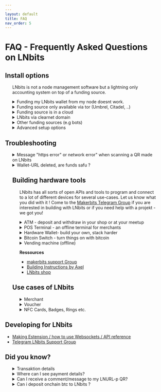 ```yaml
---
---
layout: default
title: FAQ
nav_order: 5
---
```




FAQ - Frequently Asked Questions on LNbits
==========================================

<h2>Install options</h2>
<ui><ul>
    <p>LNbits is not a node management software but a lightning only accounting system on top of a funding source.</p>
  
<details><summary>Funding my LNbits wallet from my node doesnt work.</summary>
<p>You will need to edit the lnd.conf file for this. The parameter to be included are <i>allow-circular-route=1 </i> respectively <i>allow_self_payment=1</i>. 
 </p>
 </details>
  
<details><summary>Funding source only available via tor (Umbrel, Citadel, ..)</summary>
    <ul><p>
        </p></ul>
    </details>
    
<details><summary>Funding source is in a cloud</summary>
    <ul><p>Voltage: lnd.conf cannot be edited atm
        </p></ul>
    </details>
    
<details><summary>LNbits via clearnet domain</summary>
    <ul><p>trezor hannes
        </p></ul>
</details>
    
<details><summary>Other funding sources (e.g bots)</summary>
    <ul>
 <p>The <a href="http://docs.lnbits.org/guide/wallets.html">new LNbits manual</a> shows you which sources you can use and how to configure each here</a>
        </p></ul>
</details>
    
<details><summary>Advanced setup options</summary>
    <ul><p>
      <details><summary>Can I prevent others from generating wallets on my node?</summary>
 <p>When you run your LNbits in clearnet basically everyone can generate a wallet on it. Since the funds of your node are bound to these wallets you might want to prevent that. There are two ways to do so
 <li>configure the allowed users / extensions <a href="https://github.com/lnbits/lnbits/blob/main/.env.example">in the .env file</a>
 <li>configure the allowed users / extensions <a href="https://github.com/lnbits/lnbits/tree/main/lnbits/extensions/usermanager">via the Usermanager-Extension</a>. You can find <a href="http://docs.lnbits.org/guide/admin_ui.html">more info about the superuser and the admin extension here</a>
 Please not that all entries in the .env file will not be the taken into account anylonger after you activated the admin extension.
 </p>
 </details>
  </ul>
    </p></ul>
</details>
</ui>



<h2>Troubleshooting</h2>
<ui><ul>
  <details><summary>Message "https error" or network error" when scanning a QR made on LNbits</summary><ui>
<p>Bad news, this is a routing error that might have quite a lot of reasons. Lets try a few of the most possible problems and their solutions. </p>
  <p>A - LNbits is running behind Tor only, you can't open it on a public domain like lnbits.yourdomain.com</p>

    <li>Open your LNbits LNURL page using the .onion URI, so the QR is generated using an accessible .onion URI. Do not generate that QR from a .local URI, because it will not be visible over internet, only in your LAN.</li>
    <li>Open your LN wallet app that you use to scan that QR, using Tor connection. Otherwise your app cannot read that .onion URI. If the app it doesn't have integrated Tor, you can use Orbot (Android).</li>
  </ui>
  <p>B - If you run your LNbits over Tor and want to offer public LN services, you should consider to move it to a clearnet (domain/IP) access, with https SSL certificate.</p>
  <ul>
    <li>The easiest way (2 min setup) is to use Caddy. Just follow the instructions from <a href="https://docs.lnbits.org/guide/installation.html#reverse-proxy-with-automatic-https-using-caddy">here</a> and your LNbits will be accesible through clearnet https.
        You must have a domain and be able to configure in your DNS records a subdomain for your LNbits instance (eg. lnbits.mydomain.com).
        Also you need access to your internet router to open the port 443 and forward it your LNbits IP machine in your LAN.</li>
    <li>You can also use apache option, explained in the <a href="https://docs.lnbits.org/guide/installation.html#running-behind-an-apache2-reverse-proxy-over-https">LNbits installation manual</a>.</li>
    <li>If you LNbits run in a bundle node (Umbrel, Citadel, myNode, Embassy, Raspiblitz etc), you can follow <a href="https://github.com/TrezorHannes/vps-lnbits">this extensive guide</a> with many options to make your Tor only LNbits into a clearnet LNbits.
    </ui> </details>

  <details><summary>Wallet-URL deleted, are funds safu ?</summary>
    <ul>
      <p>
       <details><summary>Wallet on demo server legend.lnbits</summary><p>Always save a copy of your wallet-URL, Export2phone-QR or LNDhub for your own wallets in a safe place. LNbits CANNOT help you to recover them when lost.
      </details>     
      </p>
     
      <p>
      <details><summary>Wallet on your own funding source/node</summary><p>Always save a copy of your wallet-URL, Export2phone-QR or LNDhub for your own wallets in a safe place. You can find all LNbits wallet-IDs in your LNbits database. 
         </ul>
      </details> 
    </p></ul>
    
  </details>
 
 
 

<h2>Building hardware tools</h2>
<ul>
  <p>LNbits has all sorts of open APIs and tools to program and connect to a lot of different devices for several use-cases. Let us know what you did with it ! Come to the <a href="https://t.me/makerbits">Makerbits Telegram Group</a> if you are interested in building with LNbits or if you need help with a projekt - we got you! </p>

 
 <details><summary>ATM - deposit and withdraw in your shop or at your meetup</summary>
    <ul><p>
        </p></ul>
</details>
  
<details><summary>POS Terminal - an offline terminal for merchants</summary>
    <ul><p>
        </p></ul>
    </details>
    
<details><summary>Hardware Wallet- build your own, stack harder</summary>
    <ul><p>
        </p></ul>
</details>
    
<details><summary>Bitcoin Switch - turn things on with bitcoin</summary>
    <ul><p>Candy dispenser, vending machines (online), grabbing machines, jukeboxes, bandits and <a href="https://github.com/cryptoteun/awesome-lnbits">all sorts of other things have already been build with LNbits´ tools</a>. 
        </p></ul>
</details>
    
<details><summary>Vending machine (offline)</summary>
    <ul><p>
        </p></ul>
    </details>

  <p><b>Ressources</b><ul>
  <li><a href="https://t.me/makerbits'">makerbits support Group</a></li>
  <li><a href="ereignishorizont.xyz/">Building Instructions by Axel</a></li>
  <li><a href="https://shop.lnbits.com/">LNbits shop</a></li>
  </ul></ul><p>



<h2>Use cases of LNbits</h2>
<ui><ul>
<details><summary>Merchant</summary>
    <ul><p>
        </p></ul>
</details>

<details><summary>Voucher</summary>
    <ul><p>
        </p></ul>
</details>
</ui>

<details><summary>NFC Cards, Badges, Rings etc.</summary>
    <ul><p>
      <details><summary>Printed voucher links or tippingcards</summary>
<p>To write cards you will need LNbits to be available in clearnet. Please consider running your own LNbits instance for this.</p>
 <ul>
LNURLw are strings that represent a faucet-link to a wallet. By scanning it, everyone will be able to withdraw sats from it. A LNURLw can be either a QR that leads to a static link or to one that responds with new invoices every time it is scanned (click "no assmilking"). You can create these QR by adding the LNURLw extension and generate the vouchertype you need. <ul>
    <li>Voucher can as well be printed directly from LNbits. After you created it, click the "eye" next to the link. By pressing the printer-button you print the plain QR but you could as well integrate it into a nice tippincard or voucher template by choosing "Advanced voucher" -> "Use custom voucher design". We collected some designs as well as templates to make your own ones under <href="https://youtu.be/c5EV9UNgVqk">this LNbits voucher video-guide.</a>. You will be able to create and print as much voucher as you like with it. Happy orangepilling!</li>
  <li>  Note that your LNbits needs to be reachable in clearnet to offer vouchers to others. </li>
  </details>
  
  <details><summary>Creating a NFC card for a wallet</summary>
 <p>To write cards you will need LNbits to be available in clearnet. Please consider running your own LNbits instance for this.</p>
    <li>On top to just printing voucher for your wallet you can also <a href="https://youtu.be/CQz1ILcK0PY">write these LNURLw to a simple NFC card fromon NTAG216</a> by not clicking the printer but the NFC symbol on android/chrome and tapping your card against the device. This will enable the cardholder to directly spend those sats at a tpos, pos or wallet-app another one uses that can handle lightning payments via NFC. </li>
    <li>If you run an event and want to hand out bigger amounts of cards with simple voucher links on consider this <a hrel="nfc-brrr.com/">NFC-brrr batch tool</a> as well as using NTAG424 cards, so that your customers can rewrite them later with an own wallet and the boltcard service (see ff)</li>
<li>For bigger amounts the Boltcard-Extension should be used. It will generate a link that sends a new invoice every time it is used for payments and keeps track too if the allowed card-ID is redeeming funds. Hence the setup of Boltcards is a bit safer but it needs some additional tools. You can find <a href="https://plebtag.com/write-tags/">further infos on creating or updating boltcards here</a>.
  </details>
        </p></ul>

      <p><b>Ressources</b><ul>
<li><a href="https://www.plebtag.com">PlebTag, infos, Lasercards, Badges</a></li>
<li><a href="https://www.boltcard.org">Coincorner Boltcard</a></li>
<li><a href="https://www.lasereyes.cards">Lasercards</a></li>
<li><a href="https://www.bitcoin-ring.com">Bitcoin Ring</a></li>
<li><a href="https://github.com/taxmeifyoucan/HCPP2021-Badge">Badge</a></li>
      </ul></ul><p>
  </details></ul>
</ui>


    
<h2>Developing for LNbits</h2>
<ui><ul>
<li><a href="http://docs.lnbits.org/devs/development.html">Making Estension / how to use Websockets / API reference</a></li>
  <li><a href="https://t.me/lnbits">Telegram LNbits Support Group</a></li></ul>
</ui>



<h2>Did you know?</h2>
<ui><ul>
<details><summary>Transaktion details</summary>
    <ul><p>
        </p></ul>
  </details>
</ui>

<details><summary>Where can I see payment details?</summary>
<p>
When you receive a payment in Lnbits, the transaction log will display only a resumed type of the transaction. Like this:

![lnbits-tx-log.png](https://i.postimg.cc/gk2FMFG9/lnbits-tx-log.png)

As you can see on the left side, there's a little green arrow for receiveing or red arrow for sending.
If you click on that arrow, will popup a screen with more details about the transaction, including the message and the name attached to the payment.
</p>
<p>
If the sender's LN wallet support <a href="https://github.com/lnurl/luds">LUD-18</a> (nameDesc) will also insert an alias/pseudonym preceeding the comment. This is optional and only if the sender want to send that name. It can be any name and not related to real names.
</p>

![lnbits-tx-details.png](https://i.postimg.cc/yYnvyK4w/lnbits-tx-details.png)

</details>

<details><summary>Can I receive a comment/message to my LNURL-p QR?</summary>
<p>
When you create a LNURL-p, by default the comment box is not filled. That means comments are not allowed to be attached to payments.
In order to allow comments, add the characters lenght of the box, from 1 to 250. Once you put a number there, the comment box will be displayed in the payment process. You can also edit a LNURL-p already created and add that number.

![lnbits-lnurl-comment.png](https://i.postimg.cc/HkJQ9xKr/lnbits-lnurl-comment.png)

</p>
</details>

<details><summary>Can i deposit onchain btc to LNbits ?</summary>
<p>There are multiple ways to exchange sats from onchain btc to LN btc (resp. to LNbits).</p>
<p>A - Via a swap service like <a href="https://boltz.exchange/">Boltz</a>, <a href="https://fixedfloat.com/">FixedFloat</a>, <a href="https://swap.diamondhands.technology/">DiamondHands</a> or <a href="https://zigzag.io/">ZigZag</a>.</p>
<p>This is useful if you provide only LNURL/LN invoices from your LNbits instance, but a payer only has onchain sats so 
  they will have to the swap those sats first on their side.</p>
<p>The procedure is simple: user sends onchain btc to the swap service and provides the LNURL / LN invoice from LNbits as destination of the swap.</p>
<p>B - Using the Onchain LNbits extension</p>
<p>Keep in mind that this is a separate wallet, not the LN btc one that is represented by LNbits as "your wallet" upon your LN funding source. This onchain wallet can be used also to swap LN btc to (e.g. your hardwarewallet) by using the LNbits Boltz or Deezy extension. If you run a webshop that is linked to your LNbits for LN payments, it is very handy to regularily drain all the sats from LN into onchain. This leads to more space in your LN channels to be able to receive new fresh sats.</p>
<p>Procedure </p>
<ul>
<li>Use Electrum or Sparrow wallet to create a new onchain wallet and save the backup seed in a safe place</li>
<li>Go to wallet information and copy the xpub</li>
<li>Go to LNbits - Onchain extension and create a new watch-only wallet with that xpub</li>
<li>Go to LNbits - Tipjar extension and create a new Tipjar. Select also the onchain option besides the LN wallet.</li>
<li>Optional - Go to LNbits - SatsPay extension and create a new charge for onchain btc. You can choose between onchain and LN or both. It will then create an invoice that can be shared.</li>
<li>Optional - If you use your LNbits linked to a Wordpress + Woocommerce page, once you create/link a watch-only wallet to your LN btc shop wallet, the customer will have both options to pay on the same screen.</li>
</ul>
  </ul>
</details>

